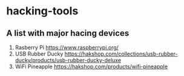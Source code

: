# hacking-tools

## A list with major hacing devices

1. Rasberry Pi https://www.raspberrypi.org/
2. USB Rubber Ducky https://hakshop.com/collections/usb-rubber-ducky/products/usb-rubber-ducky-deluxe
3. WiFi Pineapple https://hakshop.com/products/wifi-pineapple

